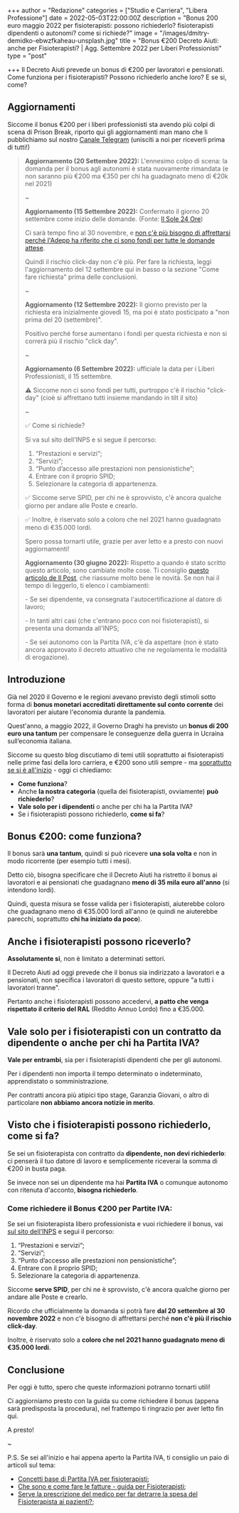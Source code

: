 +++
author = "Redazione"
categories = ["Studio e Carriera", "Libera Professione"]
date = 2022-05-03T22:00:00Z
description = "Bonus 200 euro maggio 2022 per fisioterapisti: possono richiederlo? fisioterapisti dipendenti o autonomi? come si richiede?"
image = "/images/dmitry-demidko-ebwzfkaheau-unsplash.jpg"
title = "Bonus €200 Decreto Aiuti: anche per Fisioterapisti? | Agg. Settembre 2022 per Liberi Professionisti"
type = "post"

+++
Il Decreto Aiuti prevede un bonus di €200 per lavoratori e pensionati. Come funziona per i fisioterapisti? Possono richiederlo anche loro? E se si, come?

## Aggiornamenti

Siccome il bonus €200 per i liberi professionisti sta avendo più colpi di scena di Prison Break, riporto qui gli aggiornamenti man mano che li pubblichiamo sul nostro [Canale Telegram](https://t.me/fisioterapisti_official "Fisioterapisti Official") (unisciti a noi per riceverli prima di tutti!)

> **Aggiornamento (20 Settembre 2022):** L'ennesimo colpo di scena: la domanda per il bonus agli autonomi è stata nuovamente rimandata (e non saranno più €200 ma €350 per chi ha guadagnato meno di €20k nel 2021)
>
> \~
>
> **Aggiornamento (15 Settembre 2022):** Confermato il giorno 20 settembre come inizio delle domande. (Fonte: [Il Sole 24 Ore](https://amp24.ilsole24ore.com/pagina/AEisCX0B "Bonus 200 euro ai professionisti, confermata la partenza al 20 settembre"))
>
> Ci sarà tempo fino al 30 novembre, e [non c'è più bisogno di affrettarsi perché l'Adepp ha riferito che ci sono fondi per tutte le domande attese](https://amp24.ilsole24ore.com/pagina/AEisCX0B "Bonus 200 euro ai professionisti, confermata la partenza al 20 settembre").
>
> Quindi il rischio click-day non c'è più. Per fare la richiesta, leggi l'aggiornamento del 12 settembre qui in basso o la sezione "Come fare richiesta" prima delle conclusioni.
>
> \~
>
> **Aggiornamento (12 Settembre 2022):** Il giorno previsto per la richiesta era inizialmente giovedì 15, ma poi è stato posticipato a "non prima del 20 (settembre)".
>
> Positivo perché forse aumentano i fondi per questa richiesta e non si correrà più il rischio "click day".
>
> \~
>
> **Aggiornamento (6 Settembre 2022):** ufficiale la data per i Liberi Professionisti, il 15 settembre.
>
> ⚠️ Siccome non ci sono fondi per tutti, purtroppo c'è il rischio "click-day" (cioè si affrettano tutti insieme mandando in tilt il sito)
>
> \~
>
> ✅ Come si richiede?
>
> Si va sul sito dell’INPS e si segue il percorso:
>
> 1. “Prestazioni e servizi“;
> 2. “Servizi”;
> 3. “Punto d’accesso alle prestazioni non pensionistiche”;
> 4. Entrare con il proprio SPID;
> 5. Selezionare la categoria di appartenenza.
>
> ✅ Siccome serve SPID, per chi ne è sprovvisto, c'è ancora qualche giorno per andare alle Poste e crearlo.

> ✅ Inoltre, è riservato solo a coloro che nel 2021 hanno guadagnato meno di €35.000 lordi.
>
> Spero possa tornarti utile, grazie per aver letto e a presto con nuovi aggiornamenti!
>
> **Aggiornamento (30 giugno 2022):** Rispetto a quando è stato scritto questo articolo, sono cambiate molte cose. Ti consiglio [questo articolo de Il Post](https://www.ilpost.it/2022/06/29/richiesta-bonus-200-euro/ "Come viene erogato il bonus da 200 euro"), che riassume molto bene le novità. Se non hai il tempo di leggerlo, ti elenco i cambiamenti:
>
> \- Se sei dipendente, va consegnata l'autocertificazione al datore di lavoro;
>
> \- In tanti altri casi (che c'entrano poco con noi fisioterapisti), si presenta una domanda all'INPS;
>
> \- Se sei autonomo con la Partita IVA, c'è da aspettare (non è stato ancora approvato il decreto attuativo che ne regolamenta le modalità di erogazione).

## Introduzione

Già nel 2020 il Governo e le regioni avevano previsto degli stimoli sotto forma di **bonus monetari accreditati direttamente sul conto corrente** dei lavoratori per aiutare l'economia durante la pandemia.

Quest'anno, a maggio 2022, il Governo Draghi ha previsto un **bonus di 200 euro una tantum** per compensare le conseguenze della guerra in Ucraina sull’economia italiana.

Siccome su questo blog discutiamo di temi utili soprattutto ai fisioterapisti nelle prime fasi della loro carriera, e €200 sono utili sempre - ma [soprattutto se si è all'inizio](https://fisioterapisti.org/quanto-guadagnano-i-fisioterapisti/ "Quanto guadagnano i fisioterapisti?") - oggi ci chiediamo:

* **Come funziona**?
* Anche **la nostra categoria** (quella dei fisioterapisti, ovviamente) **può richiederlo**?
* **Vale solo per i dipendenti** o anche per chi ha la Partita IVA?
* Se i fisioterapisti possono richiederlo, **come si fa**?

## Bonus €200: come funziona?

Il bonus sarà **una tantum**, quindi si può ricevere **una sola volta** e non in modo ricorrente (per esempio tutti i mesi).

Detto ciò, bisogna specificare che il Decreto Aiuti ha ristretto il bonus ai lavoratori e ai pensionati che guadagnano **meno di 35 mila euro all'anno** (si intendono lordi).

Quindi, questa misura se fosse valida per i fisioterapisti, aiuterebbe coloro che guadagnano meno di €35.000 lordi all'anno (e quindi ne aiuterebbe parecchi, soprattutto **chi ha iniziato da poco**).

## Anche i fisioterapisti possono riceverlo?

**Assolutamente si**, non è limitato a determinati settori.

Il Decreto Aiuti ad oggi prevede che il bonus sia indirizzato a lavoratori e a pensionati, non specifica i lavoratori di questo settore, oppure "a tutti i lavoratori tranne".

Pertanto anche i fisioterapisti possono accedervi, **a patto che venga rispettato il criterio del RAL** (Reddito Annuo Lordo) fino a €35.000.

## Vale solo per i fisioterapisti con un contratto da dipendente o anche per chi ha Partita IVA?

**Vale per entrambi**, sia per i fisioterapisti dipendenti che per gli autonomi.

Per i dipendenti non importa il tempo determinato o indeterminato, apprendistato o somministrazione.

Per contratti ancora più atipici tipo stage, Garanzia Giovani, o altro di particolare **non abbiamo ancora notizie in merito**.

## Visto che i fisioterapisti possono richiederlo, come si fa?

Se sei un fisioterapista con contratto da **dipendente, non devi richiederlo**: ci penserà il tuo datore di lavoro e semplicemente riceverai la somma di €200 in busta paga.

Se invece non sei un dipendente ma hai **Partita IVA** o comunque autonomo con ritenuta d'acconto, **bisogna richiederlo**.

### Come richiedere il Bonus €200 per Partite IVA:

Se sei un fisioterapista libero professionista e vuoi richiedere il bonus, vai [sul sito dell’INPS](www.inps.it "INPS") e segui il percorso:

1. “Prestazioni e servizi“;
2. “Servizi”;
3. “Punto d’accesso alle prestazioni non pensionistiche”;
4. Entrare con il proprio SPID;
5. Selezionare la categoria di appartenenza.

Siccome **serve SPID**, per chi ne è sprovvisto, c'è ancora qualche giorno per andare alle Poste e crearlo.

Ricordo che ufficialmente la domanda si potrà fare **dal 20 settembre al 30 novembre 2022** e non c'è bisogno di affrettarsi perché **non c'è più il rischio click-day**.

Inoltre, è riservato solo a **coloro che nel 2021 hanno guadagnato meno di €35.000 lordi**.

## Conclusione

Per oggi è tutto, spero che queste informazioni potranno tornarti utili!

Ci aggiorniamo presto con la guida su come richiedere il bonus (appena sarà predisposta la procedura), nel frattempo ti ringrazio per aver letto fin qui.

A presto!

\~

P.S. Se sei all'inizio e hai appena aperto la Partita IVA, ti consiglio un paio di articoli sul tema:

* [Concetti base di Partita IVA per fisioterapisti](https://fisioterapisti.org/concetti-base-di-partita-iva-per-fisioterapisti/ "Concetti base di P.IVA per fisioterapisti");
* [Che sono e come fare le fatture - guida per Fisioterapisti](https://fisioterapisti.org/che-sono-e-come-fare-le-fatture.guida-per-fisioterapisti/ "Che sono e come fare le fatture");
* [Serve la prescrizione del medico per far detrarre la spesa del Fisioterapista ai pazienti?](https://fisioterapisti.org/serve-la-prescrizione-per-detrarre-la-spesa-del-fisioterapista/ "Serve la prescrizione per detrarre la spesa del fisioterapista?");